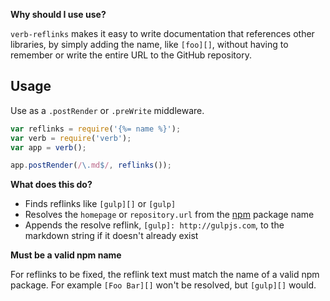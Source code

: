 **Why should I use use?**

`verb-reflinks` makes it easy to write documentation that references other libraries, by simply adding the name, like `[foo][]`, without having to remember or write the entire URL to the GitHub repository.

## Usage

Use as a `.postRender` or `.preWrite` middleware.

```js
var reflinks = require('{%= name %}');
var verb = require('verb');
var app = verb();

app.postRender(/\.md$/, reflinks());
```

**What does this do?**

* Finds reflinks like `[gulp][]` or `[gulp]`
* Resolves the `homepage` or `repository.url` from the [npm](https://www.npmjs.com) package name
* Appends the resolve reflink, `[gulp]: http://gulpjs.com`, to the markdown string if it doesn't already exist

**Must be a valid npm name**

For reflinks to be fixed, the reflink text must match the name of a valid npm package. For example `[Foo Bar][]` won't be resolved, but `[gulp][]` would.
